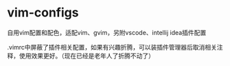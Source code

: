 # vim-configs

自用vim配置和配色，适配vim、gvim，另附vscode、intellij idea插件配置

.vimrc中屏蔽了插件相关配置，如果有兴趣折腾，可以装插件管理器后取消相关注释，使用效果更好。（现在已经是老年人了折腾不动了）


